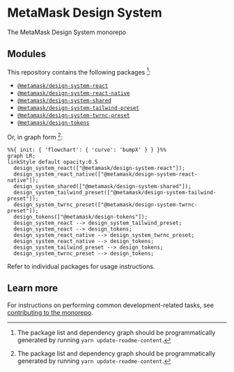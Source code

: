 # MetaMask Design System

The MetaMask Design System monorepo

## Modules

This repository contains the following packages [^fn1]:

<!-- start package list -->

- [`@metamask/design-system-react`](packages/design-system-react)
- [`@metamask/design-system-react-native`](packages/design-system-react-native)
- [`@metamask/design-system-shared`](packages/design-system-shared)
- [`@metamask/design-system-tailwind-preset`](packages/design-system-tailwind-preset)
- [`@metamask/design-system-twrnc-preset`](packages/design-system-twrnc-preset)
- [`@metamask/design-tokens`](packages/design-tokens)

<!-- end package list -->

Or, in graph form [^fn1]:

<!-- start dependency graph -->

```mermaid
%%{ init: { 'flowchart': { 'curve': 'bumpX' } } }%%
graph LR;
linkStyle default opacity:0.5
  design_system_react(["@metamask/design-system-react"]);
  design_system_react_native(["@metamask/design-system-react-native"]);
  design_system_shared(["@metamask/design-system-shared"]);
  design_system_tailwind_preset(["@metamask/design-system-tailwind-preset"]);
  design_system_twrnc_preset(["@metamask/design-system-twrnc-preset"]);
  design_tokens(["@metamask/design-tokens"]);
  design_system_react --> design_system_tailwind_preset;
  design_system_react --> design_tokens;
  design_system_react_native --> design_system_twrnc_preset;
  design_system_react_native --> design_tokens;
  design_system_tailwind_preset --> design_tokens;
  design_system_twrnc_preset --> design_tokens;
```

<!-- end dependency graph -->

Refer to individual packages for usage instructions.

## Learn more

For instructions on performing common development-related tasks, see [contributing to the monorepo](./docs/contributing.md).

[^fn1]: The package list and dependency graph should be programmatically generated by running `yarn update-readme-content`.
